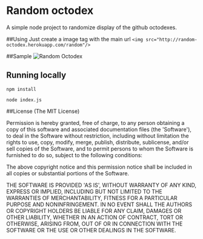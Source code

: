 # Random octodex
A simple node project to randomize display of the github octodexes.

##Using
Just create a image tag with the main url `<img src="http://random-octodex.herokuapp.com/random"/>`

##Sample
![Random Octodex](http://random-octodex.herokuapp.com/random)

## Running locally

`npm install`

`node index.js`

##License
(The MIT License)

Permission is hereby granted, free of charge, to any person obtaining a copy of this software and associated documentation files (the 'Software'), to deal in the Software without restriction, including without limitation the rights to use, copy, modify, merge, publish, distribute, sublicense, and/or sell copies of the Software, and to permit persons to whom the Software is furnished to do so, subject to the following conditions:

The above copyright notice and this permission notice shall be included in all copies or substantial portions of the Software.

THE SOFTWARE IS PROVIDED 'AS IS', WITHOUT WARRANTY OF ANY KIND, EXPRESS OR IMPLIED, INCLUDING BUT NOT LIMITED TO THE WARRANTIES OF MERCHANTABILITY, FITNESS FOR A PARTICULAR PURPOSE AND NONINFRINGEMENT. IN NO EVENT SHALL THE AUTHORS OR COPYRIGHT HOLDERS BE LIABLE FOR ANY CLAIM, DAMAGES OR OTHER LIABILITY, WHETHER IN AN ACTION OF CONTRACT, TORT OR OTHERWISE, ARISING FROM, OUT OF OR IN CONNECTION WITH THE SOFTWARE OR THE USE OR OTHER DEALINGS IN THE SOFTWARE.